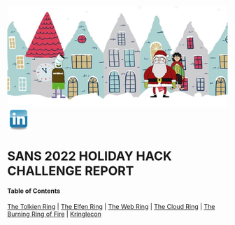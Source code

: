 ![SANS Holiday Hack Main Page](https://github.com/visionthex/SANS2022-Holiday-Hack-Challange/blob/main/Images/Main.jpg)
[![Linkedin](https://github.com/visionthex/SANS2022-Holiday-Hack-Challange/blob/main/Images/R.png)](https://www.linkedin.com/in/charles-w-sanders/)

# SANS 2022 HOLIDAY HACK CHALLENGE REPORT

#### Table of Contents

[The Tolkien Ring](https://github.com/visionthex/SANS2022-Holiday-Hack-Challange/blob/main/Chapters/TheTolkienRing.md) | [The Elfen Ring](https://github.com/visionthex/SANS2022-Holiday-Hack-Challange/blob/main/Chapters/TheElfenRing.md) | [The Web Ring](https://github.com/visionthex/SANS2022-Holiday-Hack-Challange/blob/main/Chapters/TheWebRing.md) | [The Cloud Ring](#suricata) | [The Burning Ring of Fire](#suricata) | [Kringlecon](#suricata)
